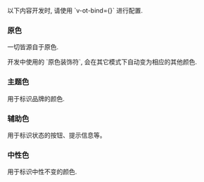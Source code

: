 
<ot-notice color="info">
以下内容开发时, 请使用 `v-ot-bind={}` 进行配置.
</ot-notice>

### 原色

一切皆源自于原色.

<ot-notice>
开发中使用的 `原色装饰符`, 会在其它模式下自动变为相应的其他颜色.
</ot-notice>

<ot-row-group>
    <ot-color-card :value="{
            'ot-color-light-background-normal': true,
            'ot-color-light-font-normal': true,
            'ot': true,
        }"
        name="Light Color" white-array black-array round>
    </ot-color-card>
    <ot-color-card :value="{
            'ot-color-dark-background-normal': true,
            'ot-color-dark-font-normal': true,
            'ot': true,
        }"
        name="Dark Color" white-array black-array round>
    </ot-color-card>
</ot-row-group>


### 主题色

用于标识品牌的颜色.

<ot-row-group>
    <ot-color-card :value="{
            'ot-color-primary-background-normal': true,
            'ot': true,
        }"
        name="Primary Color" white-array black-array round>
    </ot-color-card>
</ot-row-group>

### 辅助色

用于标识状态的按钮、提示信息等。

<ot-row-group>
    <ot-color-card :value="{
            'ot-color-success-background-normal': true,
            'ot': true,
        }"
        name="Success Color" white-array black-array round>
    </ot-color-card>
    <ot-color-card :value="{
            'ot-color-danger-background-normal': true,
            'ot': true,
        }"
        name="Danger Color" white-array black-array round>
    </ot-color-card>
    <ot-color-card :value="{
            'ot-color-warning-background-normal': true,
            'ot': true,
        }"
        name="Warning Color" white-array black-array round>
    </ot-color-card>
    <ot-color-card :value="{
            'ot-color-info-background-normal': true,
            'ot': true,
        }"
        name="Info Color" white-array black-array round>
    </ot-color-card>
</ot-row-group>


### 中性色

用于标识中性不变的颜色.

<ot-row-group>
    <ot-color-card :value="{
            'ot-color-grey-background-normal': true,
            'ot': true,
        }"
        name="Grey Color" white-array black-array round>
    </ot-color-card>
</ot-row-group>
